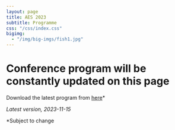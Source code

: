 ```yaml
---
layout: page
title: AES 2023
subtitle: Programme
css: "/css/index.css"
bigimg:
  - "/img/big-imgs/fish1.jpg" 
---
```


# Conference program will be constantly updated on this page

Download the latest program from [here](./docs/2023/2023_AES_conference_Program.pdf)*   

*Latest version, 2023-11-15*

*Subject to change


<!-- **Vote [here](https://docs.google.com/forms/d/e/1FAIpQLScwivTcrZwlE8sWHbVckz1oGk2rh2V9Nyj4u5-oGvHZazKZ-w/viewform) for favourite 3-min talk.**  -->

<!-- We have a Slack channel [here!](https://join.slack.com/t/ausevo2021/shared_invite/zt-zj8nvumr-9OVus~QA5~Q7gCYOJBiWRw) that will be used for socializing,  discussion and general (non-urgent) communication **note: questions during talks will only be taken through zoom (or live)**   -->
